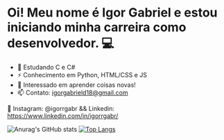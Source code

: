 # Oi! Meu nome é Igor Gabriel e estou iniciando minha carreira como desenvolvedor. 💻

- 🚀 Estudando C e C#
- ⚡️ Conhecimento em Python, HTML/CSS e JS
- 💞️ Interessado em aprender coisas novas!
- 📫 Contato: igorgabrield18@gmail.com

📱 Instagram: @igorrgabr && Linkedin: https://www.linkedin.com/in/igorrgabr/

![Anurag's GitHub stats](https://github-readme-stats.vercel.app/api?username=igorrgabr&show_icons=true&theme=synthwave)
[![Top Langs](https://github-readme-stats.vercel.app/api/top-langs/?username=igorrgabr&layout=compact)](https://github.com/igorrgabr/github-readme-stats)
